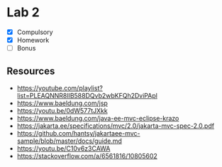 # Lab 2

* [x] Compulsory
* [x] Homework
* [ ] Bonus

## Resources
* https://youtube.com/playlist?list=PLEAQNNR8IlB588DQvb2wbKFQh2DviPApl
* https://www.baeldung.com/jsp
* https://youtu.be/0dW577tJXkk
* https://www.baeldung.com/java-ee-mvc-eclipse-krazo
* https://jakarta.ee/specifications/mvc/2.0/jakarta-mvc-spec-2.0.pdf
* https://github.com/hantsy/jakartaee-mvc-sample/blob/master/docs/guide.md
* https://youtu.be/C10v6z3CAWA
* https://stackoverflow.com/a/6561816/10805602